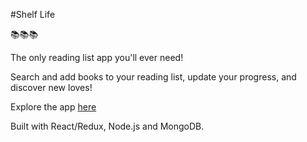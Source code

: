 #Shelf Life

📚📚📚

The only reading list app you'll ever need!

Search and add books to your reading list, update your progress, and discover new loves!

Explore the app [here](http://shelf-life.surge.sh/)

Built with React/Redux, Node.js and MongoDB.